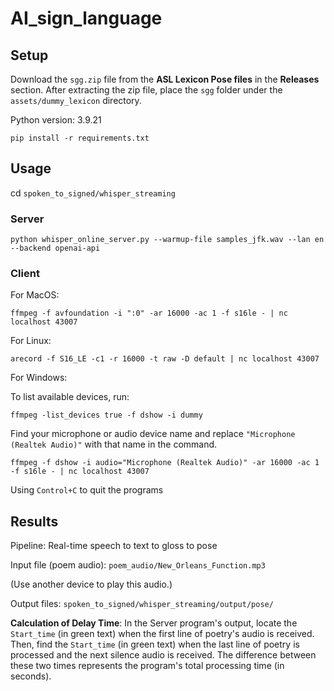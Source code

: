 # AI_sign_language

## Setup

Download the `sgg.zip` file from the **ASL Lexicon Pose files** in the **Releases** section. After extracting the zip file, place the `sgg` folder under the `assets/dummy_lexicon` directory.

Python version: 3.9.21

```
pip install -r requirements.txt
```

## Usage

cd `spoken_to_signed/whisper_streaming`

### Server

```
python whisper_online_server.py --warmup-file samples_jfk.wav --lan en --backend openai-api
```

### Client

For MacOS:

```
ffmpeg -f avfoundation -i ":0" -ar 16000 -ac 1 -f s16le - | nc localhost 43007
```

For Linux:

```
arecord -f S16_LE -c1 -r 16000 -t raw -D default | nc localhost 43007
```

For Windows:

To list available devices, run:

```
ffmpeg -list_devices true -f dshow -i dummy
```

Find your microphone or audio device name and replace `"Microphone (Realtek Audio)"` with that name in the command.

```
ffmpeg -f dshow -i audio="Microphone (Realtek Audio)" -ar 16000 -ac 1 -f s16le - | nc localhost 43007
```

Using `Control+C`  to quit the programs

## Results

Pipeline:  Real-time speech to text to gloss to pose

Input file (poem audio): `poem_audio/New_Orleans_Function.mp3`

(Use another device to play this audio.)

Output files: `spoken_to_signed/whisper_streaming/output/pose/`

**Calculation of Delay Time**: In the Server program's output, locate the `Start_time` (in green text) when the first line of poetry's audio is received. Then, find the `Start_time` (in green text) when the last line of poetry is processed and the next silence audio is received. The difference between these two times represents the program's total processing time (in seconds).